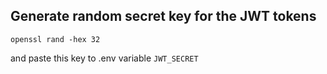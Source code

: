 ## Generate random secret key for the JWT tokens

`openssl rand -hex 32`

and paste this key to .env variable `JWT_SECRET`
